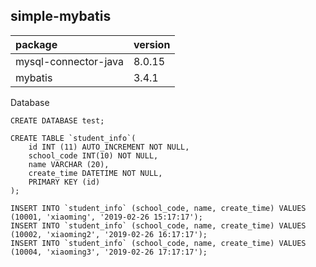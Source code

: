 ## simple-mybatis

| package | version |
|:--------|:--------|
| mysql-connector-java | 8.0.15 |
| mybatis | 3.4.1 |

Database
```mysql
CREATE DATABASE test;

CREATE TABLE `student_info`(
    id INT (11) AUTO_INCREMENT NOT NULL,
    school_code INT(10) NOT NULL,
    name VARCHAR (20),
    create_time DATETIME NOT NULL,
    PRIMARY KEY (id)
);
```

```mysql
INSERT INTO `student_info` (school_code, name, create_time) VALUES (10001, 'xiaoming', '2019-02-26 15:17:17');
INSERT INTO `student_info` (school_code, name, create_time) VALUES (10002, 'xiaoming2', '2019-02-26 16:17:17');
INSERT INTO `student_info` (school_code, name, create_time) VALUES (10004, 'xiaoming3', '2019-02-26 17:17:17');
```
